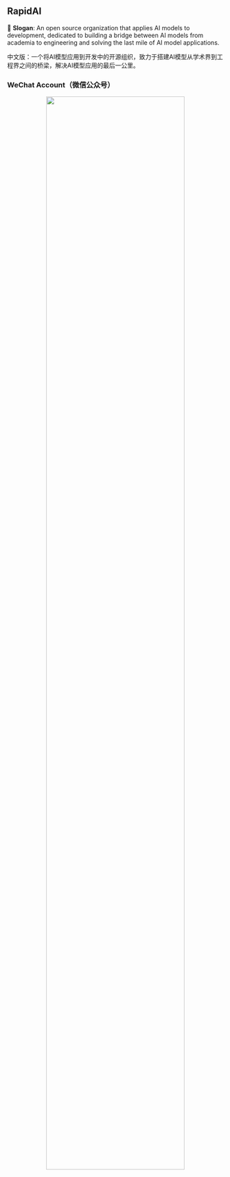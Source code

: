 ## RapidAI

🚩 **Slogan**: An open source organization that applies AI models to development, dedicated to building a bridge between AI models from academia to engineering and solving the last mile of AI model applications.

中文版：一个将AI模型应用到开发中的开源组织，致力于搭建AI模型从学术界到工程界之间的桥梁，解决AI模型应用的最后一公里。

### WeChat Account（微信公众号）
<div align="center">
    <img src="https://raw.githubusercontent.com/RapidAI/.github/main/assets/RapidAI_poster.png" width="80%" height="80%">
</div>
